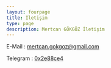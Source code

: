 ```yaml
---
layout: fourpage
title: İletişim
type: page
description: Mertcan GÖKGÖZ İletişim
---
```


E-Mail : [mertcan.gokgoz@gmail.com](mailto:mertcan.gokgoz@gmail.com)

Telegram : [0x2e88ce4](https://telegram.me/mertcangokgoz)
